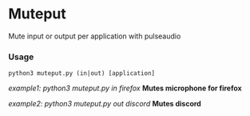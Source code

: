 # Muteput
Mute input or output per application with pulseaudio

### Usage
```python3 muteput.py (in|out) [application]```

*example1: python3 muteput.py in firefox* **Mutes microphone for firefox**

*example2: python3 muteput.py out discord* **Mutes discord**
